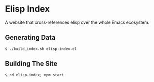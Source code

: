 # Elisp Index

A website that cross-references elisp over the whole Emacs ecosystem.

## Generating Data

```
$ ./build_index.sh elisp-index.el
```

## Building The Site

```
$ cd elisp-index; npm start
```
